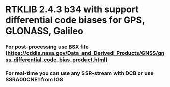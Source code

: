 # RTKLIB 2.4.3 b34 with support differential code biases for GPS, GLONASS, Galileo

### For post-processing use BSX file (https://cddis.nasa.gov/Data_and_Derived_Products/GNSS/gnss_differential_code_bias_product.html)

### For real-time you can use any SSR-stream with DCB or use SSRA00CNE1 from IGS

